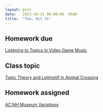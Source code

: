 ```yaml
---
layout: post
date:   2023-10-31 00:00:00 -0500
title:  "Tue, Oct 31"
---
```


## Homework due

[Listening to Topics in Video Game Music](https://gmuedu-my.sharepoint.com/:f:/g/personal/mlavengo_gmu_edu/EnXH-XQ_-uVKtw5tJz6xe1gB_LD7aB9uzB5G344iTHaZNg?e=qwVNA9)

## Class topic

[Topic Theory and Leitmotif in Animal Crossing](http://www.smt-v.org/archives/volume9.html#variations-on-a-theme-by-k-k-slider-memory-and-play-in-animal-crossing-new-horizons)

## Homework assigned

[AC:NH Museum Variations](https://gmuedu-my.sharepoint.com/:f:/g/personal/mlavengo_gmu_edu/EnXH-XQ_-uVKtw5tJz6xe1gB_LD7aB9uzB5G344iTHaZNg?e=qwVNA9)

